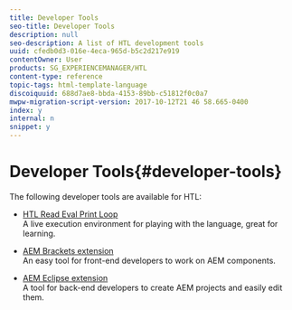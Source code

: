 ```yaml
---
title: Developer Tools
seo-title: Developer Tools
description: null
seo-description: A list of HTL development tools
uuid: cfedb0d3-016e-4eca-965d-b5c2d217e919
contentOwner: User
products: SG_EXPERIENCEMANAGER/HTL
content-type: reference
topic-tags: html-template-language
discoiquuid: 688d7ae8-bbda-4153-89bb-c51812f0c0a7
mwpw-migration-script-version: 2017-10-12T21 46 58.665-0400
index: y
internal: n
snippet: y
---
```


# Developer Tools{#developer-tools}

The following developer tools are available for HTL:

* [HTL Read Eval Print Loop](https://github.com/Adobe-Marketing-Cloud/aem-htl-repl)  
  A live execution environment for playing with the language, great for learning.

* [AEM Brackets extension](https://helpx.adobe.com/experience-manager/6-3/sites/developing/using/aem-brackets)  
  An easy tool for front-end developers to work on AEM components.

* [AEM Eclipse extension](https://helpx.adobe.com/experience-manager/6-3/sites/developing/using/aem-eclipse)  
  A tool for back-end developers to create AEM projects and easily edit them.


